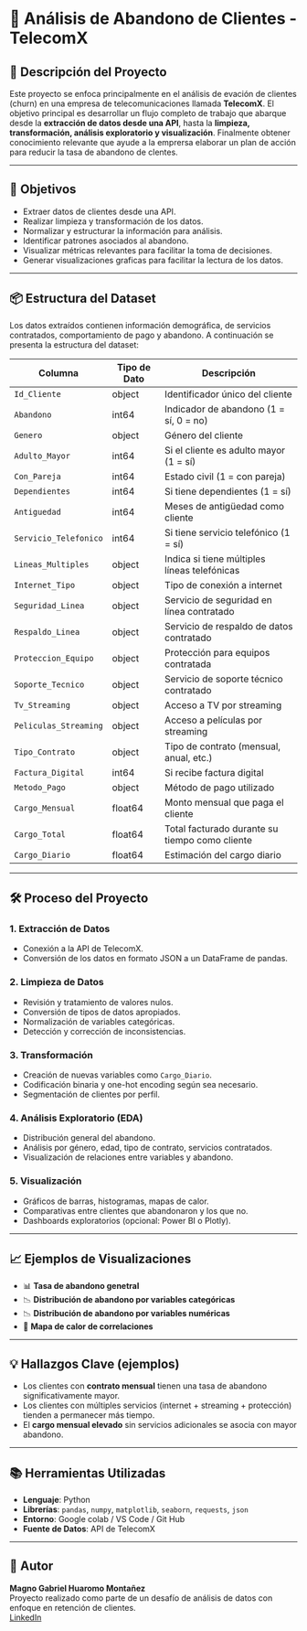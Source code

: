 # 📡 Análisis de Abandono de Clientes - TelecomX

## 🧾 Descripción del Proyecto

Este proyecto se enfoca principalmente en el análisis de evación de clientes (churn) en una empresa de telecomunicaciones llamada **TelecomX**. El objetivo principal es desarrollar un flujo completo de trabajo que abarque desde la **extracción de datos desde una API**, hasta la **limpieza, transformación, análisis exploratorio y visualización**. Finalmente obtener conocimiento relevante que ayude a la emprersa elaborar un plan de acción para reducir la tasa de abandono de clentes.

---

## 🎯 Objetivos

- Extraer datos de clientes desde una API.
- Realizar limpieza y transformación de los datos.
- Normalizar y estructurar la información para análisis.
- Identificar patrones asociados al abandono.
- Visualizar métricas relevantes para facilitar la toma de decisiones.
- Generar visualizaciones graficas para facilitar la lectura de los datos.

---

## 📦 Estructura del Dataset

Los datos extraídos contienen información demográfica, de servicios contratados, comportamiento de pago y abandono. A continuación se presenta la estructura del dataset:

| Columna                | Tipo de Dato | Descripción                                       |
|------------------------|--------------|---------------------------------------------------|
| `Id_Cliente`           | object       | Identificador único del cliente                   |
| `Abandono`             | int64        | Indicador de abandono (1 = sí, 0 = no)            |
| `Genero`               | object       | Género del cliente                                |
| `Adulto_Mayor`         | int64        | Si el cliente es adulto mayor (1 = sí)            |
| `Con_Pareja`           | int64        | Estado civil (1 = con pareja)                     |
| `Dependientes`         | int64        | Si tiene dependientes (1 = sí)                    |
| `Antiguedad`           | int64        | Meses de antigüedad como cliente                  |
| `Servicio_Telefonico`  | int64        | Si tiene servicio telefónico (1 = sí)             |
| `Lineas_Multiples`     | object       | Indica si tiene múltiples líneas telefónicas      |
| `Internet_Tipo`        | object       | Tipo de conexión a internet                       |
| `Seguridad_Linea`      | object       | Servicio de seguridad en línea contratado         |
| `Respaldo_Linea`       | object       | Servicio de respaldo de datos contratado          |
| `Proteccion_Equipo`    | object       | Protección para equipos contratada                |
| `Soporte_Tecnico`      | object       | Servicio de soporte técnico contratado            |
| `Tv_Streaming`         | object       | Acceso a TV por streaming                         |
| `Peliculas_Streaming`  | object       | Acceso a películas por streaming                  |
| `Tipo_Contrato`        | object       | Tipo de contrato (mensual, anual, etc.)           |
| `Factura_Digital`      | int64        | Si recibe factura digital                         |
| `Metodo_Pago`          | object       | Método de pago utilizado                          |
| `Cargo_Mensual`        | float64      | Monto mensual que paga el cliente                 |
| `Cargo_Total`          | float64      | Total facturado durante su tiempo como cliente    |
| `Cargo_Diario`         | float64      | Estimación del cargo diario                       |

---

## 🛠️ Proceso del Proyecto

### 1. Extracción de Datos
- Conexión a la API de TelecomX.
- Conversión de los datos en formato JSON a un DataFrame de pandas.

### 2. Limpieza de Datos
- Revisión y tratamiento de valores nulos.
- Conversión de tipos de datos apropiados.
- Normalización de variables categóricas.
- Detección y corrección de inconsistencias.

### 3. Transformación
- Creación de nuevas variables como `Cargo_Diario`.
- Codificación binaria y one-hot encoding según sea necesario.
- Segmentación de clientes por perfil.

### 4. Análisis Exploratorio (EDA)
- Distribución general del abandono.
- Análisis por género, edad, tipo de contrato, servicios contratados.
- Visualización de relaciones entre variables y abandono.

### 5. Visualización
- Gráficos de barras, histogramas, mapas de calor.
- Comparativas entre clientes que abandonaron y los que no.
- Dashboards exploratorios (opcional: Power BI o Plotly).

---

## 📈 Ejemplos de Visualizaciones

- 📊 **Tasa de abandono genetral**
- 📉 **Distribución de abandono por variables categóricas**
- 📉 **Distribución de abandono por variables numéricas**
- 📌 **Mapa de calor de correlaciones**

---

## 💡 Hallazgos Clave (ejemplos)

- Los clientes con **contrato mensual** tienen una tasa de abandono significativamente mayor.
- Los clientes con múltiples servicios (internet + streaming + protección) tienden a permanecer más tiempo.
- El **cargo mensual elevado** sin servicios adicionales se asocia con mayor abandono.

---

## 📚 Herramientas Utilizadas

- **Lenguaje**: Python
- **Librerías**: `pandas`, `numpy`, `matplotlib`, `seaborn`, `requests`, `json`
- **Entorno**: Google colab / VS Code / Git Hub
- **Fuente de Datos**: API de TelecomX

---

## 👤 Autor

**Magno Gabriel Huaromo Montañez**  
Proyecto realizado como parte de un desafío de análisis de datos con enfoque en retención de clientes.  
[LinkedIn](www.linkedin.com/in/magno-huaromo)

